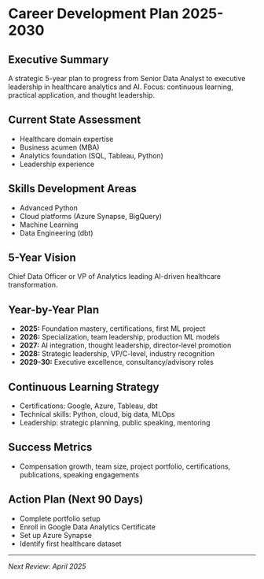# Career Development Plan 2025-2030

## Executive Summary
A strategic 5-year plan to progress from Senior Data Analyst to executive leadership in healthcare analytics and AI. Focus: continuous learning, practical application, and thought leadership.

## Current State Assessment
- Healthcare domain expertise
- Business acumen (MBA)
- Analytics foundation (SQL, Tableau, Python)
- Leadership experience

## Skills Development Areas
- Advanced Python
- Cloud platforms (Azure Synapse, BigQuery)
- Machine Learning
- Data Engineering (dbt)

## 5-Year Vision
Chief Data Officer or VP of Analytics leading AI-driven healthcare transformation.

## Year-by-Year Plan
- **2025:** Foundation mastery, certifications, first ML project
- **2026:** Specialization, team leadership, production ML models
- **2027:** AI integration, thought leadership, director-level promotion
- **2028:** Strategic leadership, VP/C-level, industry recognition
- **2029-30:** Executive excellence, consultancy/advisory roles

## Continuous Learning Strategy
- Certifications: Google, Azure, Tableau, dbt
- Technical skills: Python, cloud, big data, MLOps
- Leadership: strategic planning, public speaking, mentoring

## Success Metrics
- Compensation growth, team size, project portfolio, certifications, publications, speaking engagements

## Action Plan (Next 90 Days)
- Complete portfolio setup
- Enroll in Google Data Analytics Certificate
- Set up Azure Synapse
- Identify first healthcare dataset

---
*Next Review: April 2025*
